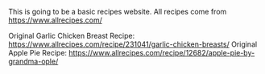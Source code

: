 This is going to be a basic recipes website. 
All recipes come from https://www.allrecipes.com/

Original Garlic Chicken Breast Recipe: https://www.allrecipes.com/recipe/231041/garlic-chicken-breasts/
Original Apple Pie Recipe: https://www.allrecipes.com/recipe/12682/apple-pie-by-grandma-ople/
